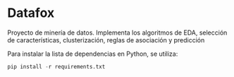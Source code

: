# Datafox
Proyecto de minería de datos. Implementa los algoritmos de EDA, selección de características, clusterización, reglas de asociación y predicción

Para instalar la lista de dependencias en Python, se utiliza:

```python
pip install -r requirements.txt
```
